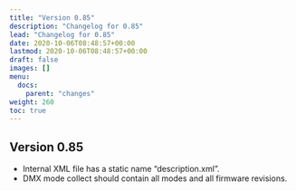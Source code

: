 ```yaml
---
title: "Version 0.85"
description: "Changelog for 0.85"
lead: "Changelog for 0.85"
date: 2020-10-06T08:48:57+00:00
lastmod: 2020-10-06T08:48:57+00:00
draft: false
images: []
menu:
  docs:
    parent: "changes"
weight: 260
toc: true
---
```


## Version 0.85

  - Internal XML file has a static name “description.xml”.
  - DMX mode collect should contain all modes and all firmware
    revisions.

